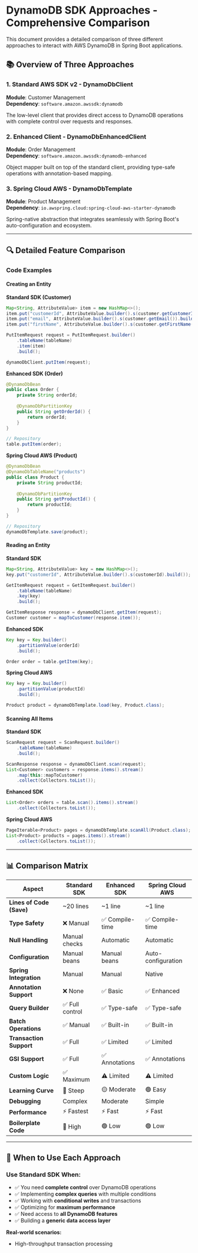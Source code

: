 # DynamoDB SDK Approaches - Comprehensive Comparison

This document provides a detailed comparison of three different approaches to interact with AWS DynamoDB in Spring Boot applications.

## 📚 Overview of Three Approaches

### 1. Standard AWS SDK v2 - DynamoDbClient
**Module**: Customer Management  
**Dependency**: `software.amazon.awssdk:dynamodb`

The low-level client that provides direct access to DynamoDB operations with complete control over requests and responses.

### 2. Enhanced Client - DynamoDbEnhancedClient
**Module**: Order Management  
**Dependency**: `software.amazon.awssdk:dynamodb-enhanced`

Object mapper built on top of the standard client, providing type-safe operations with annotation-based mapping.

### 3. Spring Cloud AWS - DynamoDbTemplate
**Module**: Product Management  
**Dependency**: `io.awspring.cloud:spring-cloud-aws-starter-dynamodb`

Spring-native abstraction that integrates seamlessly with Spring Boot's auto-configuration and ecosystem.

---

## 🔍 Detailed Feature Comparison

### Code Examples

#### **Creating an Entity**

**Standard SDK (Customer)**
```java
Map<String, AttributeValue> item = new HashMap<>();
item.put("customerId", AttributeValue.builder().s(customer.getCustomerId()).build());
item.put("email", AttributeValue.builder().s(customer.getEmail()).build());
item.put("firstName", AttributeValue.builder().s(customer.getFirstName()).build());

PutItemRequest request = PutItemRequest.builder()
    .tableName(tableName)
    .item(item)
    .build();

dynamoDbClient.putItem(request);
```

**Enhanced SDK (Order)**
```java
@DynamoDbBean
public class Order {
    private String orderId;
    
    @DynamoDbPartitionKey
    public String getOrderId() {
        return orderId;
    }
}

// Repository
table.putItem(order);
```

**Spring Cloud AWS (Product)**
```java
@DynamoDbBean
@DynamoDbTableName("products")
public class Product {
    private String productId;
    
    @DynamoDbPartitionKey
    public String getProductId() {
        return productId;
    }
}

// Repository
dynamoDbTemplate.save(product);
```

#### **Reading an Entity**

**Standard SDK**
```java
Map<String, AttributeValue> key = new HashMap<>();
key.put("customerId", AttributeValue.builder().s(customerId).build());

GetItemRequest request = GetItemRequest.builder()
    .tableName(tableName)
    .key(key)
    .build();

GetItemResponse response = dynamoDbClient.getItem(request);
Customer customer = mapToCustomer(response.item());
```

**Enhanced SDK**
```java
Key key = Key.builder()
    .partitionValue(orderId)
    .build();

Order order = table.getItem(key);
```

**Spring Cloud AWS**
```java
Key key = Key.builder()
    .partitionValue(productId)
    .build();

Product product = dynamoDbTemplate.load(key, Product.class);
```

#### **Scanning All Items**

**Standard SDK**
```java
ScanRequest request = ScanRequest.builder()
    .tableName(tableName)
    .build();

ScanResponse response = dynamoDbClient.scan(request);
List<Customer> customers = response.items().stream()
    .map(this::mapToCustomer)
    .collect(Collectors.toList());
```

**Enhanced SDK**
```java
List<Order> orders = table.scan().items().stream()
    .collect(Collectors.toList());
```

**Spring Cloud AWS**
```java
PageIterable<Product> pages = dynamoDbTemplate.scanAll(Product.class);
List<Product> products = pages.items().stream()
    .collect(Collectors.toList());
```

---

## 📊 Comparison Matrix

| Aspect | Standard SDK | Enhanced SDK | Spring Cloud AWS |
|--------|--------------|--------------|------------------|
| **Lines of Code (Save)** | ~20 lines | ~1 line | ~1 line |
| **Type Safety** | ❌ Manual | ✅ Compile-time | ✅ Compile-time |
| **Null Handling** | Manual checks | Automatic | Automatic |
| **Configuration** | Manual beans | Manual beans | Auto-configuration |
| **Spring Integration** | Manual | Manual | Native |
| **Annotation Support** | ❌ None | ✅ Basic | ✅ Enhanced |
| **Query Builder** | ✅ Full control | ✅ Type-safe | ✅ Type-safe |
| **Batch Operations** | ✅ Manual | ✅ Built-in | ✅ Built-in |
| **Transaction Support** | ✅ Full | ✅ Limited | ✅ Limited |
| **GSI Support** | ✅ Full | ✅ Annotations | ✅ Annotations |
| **Custom Logic** | ✅ Maximum | ⚠️ Limited | ⚠️ Limited |
| **Learning Curve** | 🔴 Steep | 🟡 Moderate | 🟢 Easy |
| **Debugging** | Complex | Moderate | Simple |
| **Performance** | ⚡ Fastest | ⚡ Fast | ⚡ Fast |
| **Boilerplate Code** | 🔴 High | 🟢 Low | 🟢 Low |

---

## 🎯 When to Use Each Approach

### Use Standard SDK When:
- ✅ You need **complete control** over DynamoDB operations
- ✅ Implementing **complex queries** with multiple conditions
- ✅ Working with **conditional writes** and transactions
- ✅ Optimizing for **maximum performance**
- ✅ Need access to **all DynamoDB features**
- ✅ Building a **generic data access layer**

**Real-world scenarios:**
- High-throughput transaction processing